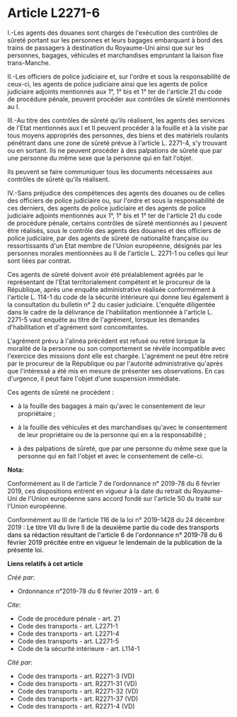 # Article L2271-6

I.-Les agents des douanes sont chargés de l'exécution des contrôles de sûreté portant sur les personnes et leurs bagages
embarquant à bord des trains de passagers à destination du Royaume-Uni ainsi que sur les personnes, bagages, véhicules et
marchandises empruntant la liaison fixe trans-Manche.

II.-Les officiers de police judiciaire et, sur l'ordre et sous la responsabilité de ceux-ci, les agents de police judiciaire
ainsi que les agents de police judiciaire adjoints mentionnés aux 1°, 1° bis et 1° ter de l'article 21 du code de procédure
pénale, peuvent procéder aux contrôles de sûreté mentionnés au I.

III.-Au titre des contrôles de sûreté qu'ils réalisent, les agents des services de l'Etat mentionnés aux I et II peuvent
procéder à la fouille et à la visite par tous moyens appropriés des personnes, des biens et des matériels roulants pénétrant
dans une zone de sûreté prévue à l'article L. 2271-4, s'y trouvant ou en sortant. Ils ne peuvent procéder à des palpations de
sûreté que par une personne du même sexe que la personne qui en fait l'objet.

Ils peuvent se faire communiquer tous les documents nécessaires aux contrôles de sûreté qu'ils réalisent.

IV.-Sans préjudice des compétences des agents des douanes ou de celles des officiers de police judiciaire ou, sur l'ordre et
sous la responsabilité de ces derniers, des agents de police judiciaire et des agents de police judiciaire adjoints
mentionnés aux 1°, 1° bis et 1° ter de l'article 21 du code de procédure pénale, certains contrôles de sûreté mentionnés au I
peuvent être réalisés, sous le contrôle des agents des douanes et des officiers de police judiciaire, par des agents de
sûreté de nationalité française ou ressortissants d'un Etat membre de l'Union européenne, désignés par les personnes morales
mentionnées au II de l'article L. 2271-1 ou celles qui leur sont liées par contrat.

Ces agents de sûreté doivent avoir été préalablement agréés par le représentant de l'Etat territorialement compétent et le
procureur de la République, après une enquête administrative réalisée conformément à l'article L. 114-1 du code de la
sécurité intérieure qui donne lieu également à la consultation du bulletin n° 2 du casier judiciaire. L'enquête diligentée
dans le cadre de la délivrance de l'habilitation mentionnée à l'article L. 2271-5 vaut enquête au titre de l'agrément,
lorsque les demandes d'habilitation et d'agrément sont concomitantes.

L'agrément prévu à l'alinéa précédent est refusé ou retiré lorsque la moralité de la personne ou son comportement se révèle
incompatible avec l'exercice des missions dont elle est chargée. L'agrément ne peut être retiré par le procureur de la
République ou par l'autorité administrative qu'après que l'intéressé a été mis en mesure de présenter ses observations. En
cas d'urgence, il peut faire l'objet d'une suspension immédiate.

Ces agents de sûreté ne procèdent :

- à la fouille des bagages à main qu'avec le consentement de leur propriétaire ;

- à la fouille des véhicules et des marchandises qu'avec le consentement de leur propriétaire ou de la personne qui en a la
responsabilité ;

- à des palpations de sûreté, que par une personne du même sexe que la personne qui en fait l'objet et avec le consentement
de celle-ci.

**Nota:**

Conformément au II de l’article 7 de l’ordonnance n° 2019-78 du 6 février 2019, ces dispositions entrent en vigueur à la date
du retrait du Royaume-Uni de l'Union européenne sans accord fondé sur l'article 50 du traité sur l'Union européenne.

Conformément au III de l’article 116 de la loi n° 2019-1428 du 24 décembre 2019
  <font color="black"> : Le titre VII du livre II de la deuxième partie du code des transports dans sa rédaction résultant de
l'article 6 de l'ordonnance n° 2019-78 du 6 février 2019 précitée entre en vigueur le lendemain de la publication de la
présente loi.</font>

**Liens relatifs à cet article**

_Créé par_:

  - Ordonnance n°2019-78 du 6 février 2019 - art. 6

_Cite_:

  - Code de procédure pénale - art. 21
  - Code des transports - art. L2271-1
  - Code des transports - art. L2271-4
  - Code des transports - art. L2271-5
  - Code de la sécurité intérieure - art. L114-1

_Cité par_:

  - Code des transports - art. R2271-3 (VD)
  - Code des transports - art. R2271-31 (VD)
  - Code des transports - art. R2271-32 (VD)
  - Code des transports - art. R2271-37 (VD)
  - Code des transports - art. R2271-4 (VD)
